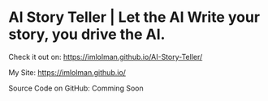 # AI Story Teller | Let the AI Write your story, you drive the AI.

Check it out on: https://imlolman.github.io/AI-Story-Teller/

My Site: https://imlolman.github.io/

Source Code on GitHub: Comming Soon